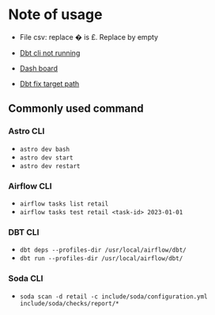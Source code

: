 # Note of usage  

- File csv: replace � is £. Replace by empty  

- [Dbt cli not running](https://forum.astronomer.io/t/dbt-on-airflow-astronomer/1265)  
- [Dash board](http://localhost:3000/dashboard/1-koi-retail)  
- [Dbt fix target path](https://github.com/dbt-labs/dbt-core/issues/6882)

## Commonly used command  

### Astro CLI  

- `astro dev bash`
- `astro dev start`
- `astro dev restart`

### Airflow CLI  

- `airflow tasks list retail`
- `airflow tasks test retail <task-id> 2023-01-01`

### DBT CLI  

- `dbt deps --profiles-dir /usr/local/airflow/dbt/`  
- `dbt run --profiles-dir /usr/local/airflow/dbt/`  

### Soda CLI  

- `soda scan -d retail -c include/soda/configuration.yml include/soda/checks/report/*`  
